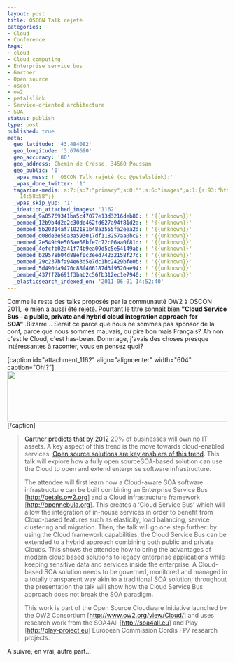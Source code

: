 ```yaml
---
layout: post
title: OSCON Talk rejeté
categories:
- Cloud
- Conference
tags:
- cloud
- Cloud computing
- Enterprise service bus
- Gartner
- Open source
- oscon
- ow2
- petalslink
- Service-oriented architecture
- SOA
status: publish
type: post
published: true
meta:
  geo_latitude: '43.484082'
  geo_longitude: '3.676690'
  geo_accuracy: '80'
  geo_address: Chemin de Cresse, 34560 Poussan
  geo_public: '0'
  _wpas_mess: ! 'OSCON Talk rejeté (cc @petalslink):'
  _wpas_done_twitter: '1'
  tagazine-media: a:7:{s:7:"primary";s:0:"";s:6:"images";a:1:{s:93:"http://chamerling.files.wordpress.com/2011/06/capture-d_c3a9cran-2011-06-01-c3a0-16-44-53.png";a:6:{s:8:"file_url";s:93:"http://chamerling.files.wordpress.com/2011/06/capture-d_c3a9cran-2011-06-01-c3a0-16-44-53.png";s:5:"width";s:3:"735";s:6:"height";s:3:"140";s:4:"type";s:5:"image";s:4:"area";s:6:"102900";s:9:"file_path";s:0:"";}}s:6:"videos";a:0:{}s:11:"image_count";s:1:"1";s:6:"author";s:7:"3303881";s:7:"blog_id";s:7:"3069558";s:9:"mod_stamp";s:19:"2011-06-01
    14:58:58";}
  _wpas_skip_yup: '1'
  _ideation_attached_images: '1162'
  _oembed_9a05769341ba5c47077e13d3216deb80: ! '{{unknown}}'
  _oembed_12b9b4d2e2c30de462fd627a94f81d2a: ! '{{unknown}}'
  _oembed_5b20314af7102181b48a3555fa2eea2d: ! '{{unknown}}'
  _oembed_d08de3e56a3a593017df118257aa0bc9: ! '{{unknown}}'
  _oembed_2e549b9e505ae68bfe7c72c06aa0f81d: ! '{{unknown}}'
  _oembed_4efcfb02a41f74b9ea09d5c5e54149ab: ! '{{unknown}}'
  _oembed_b29578b04d88ef0c3eed74232158f27c: ! '{{unknown}}'
  _oembed_29c237bfa94e63d5e7dc1bc2429bfe0b: ! '{{unknown}}'
  _oembed_5d490da9470c88f406187d3f9520ae94: ! '{{unknown}}'
  _oembed_437ff2b691f3bab2c56fb312ec1e7940: ! '{{unknown}}'
  _elasticsearch_indexed_on: '2011-06-01 14:52:40'
---
```

Comme le reste des talks proposés par la communauté OW2 à OSCON 2011, le mien a aussi été rejeté. Pourtant le titre sonnait bien <strong>"Cloud Service Bus - a public, private and hybrid cloud integration approach for SOA" </strong>.Bizarre... Serait ce parce que nous ne sommes pas sponsor de la conf, parce que nous sommes mauvais, ou pire bon mais Français? Ah non c'est le Cloud, c'est has-been. Dommage, j'avais des choses presque intéressantes à raconter, vous en pensez quoi?

[caption id="attachment_1162" align="aligncenter" width="604" caption="Oh!?"]<a href="http://chamerling.files.wordpress.com/2011/06/capture-d_c3a9cran-2011-06-01-c3a0-16-44-53.png"><img class="size-full wp-image-1162" title="Oh!?" src="http://chamerling.files.wordpress.com/2011/06/capture-d_c3a9cran-2011-06-01-c3a0-16-44-53.png" alt="" width="604" height="115" /></a>[/caption]
<blockquote><a href="http://bit.ly/flSOAk">Gartner predicts that by 2012</a> 20% of businesses will own no IT assets. A key aspect of this trend is the move towards cloud-enabled services. <a href="http://slidesha.re/gLHmnV">Open source solutions are key enablers of this trend</a>. This talk will explore how a fully open sourceSOA-based solution can use the Cloud to open and extend enterprise software infrastructure.

The attendee will first learn how a Cloud-aware SOA software infrastructure can be built combining an Enterprise Service Bus [<a href="http://petals.ow2.org" target="_blank">http://petals.ow2.org</a>] and a Cloud infrastructure framework [<a href="http://opennebula.org" target="_blank">http://opennebula.org</a>]. This creates a ‘Cloud Service Bus’ which will allow the integration of in-house services in order to benefit from Cloud-based features such as elasticity, load balancing, service clustering and migration. Then, the talk will go one step further: by using the Cloud framework capabilities, the Cloud Service Bus can be extended to a hybrid approach combining both public and private Clouds. This shows the attendee how to bring the advantages of modern cloud based solutions to legacy enterprise applications while keeping sensitive data and services inside the enterprise. A Cloud-based SOA solution needs to be governed, monitored and managed in a totally transparent way akin to a traditional SOA solution; throughout the presentation the talk will show how the Cloud Service Bus approach does not break the SOA paradigm.

This work is part of the Open Source Cloudware Initiative launched by the OW2 Consortium [<a href="http://www.ow2.org/view/Cloud/" target="_blank">http://www.ow2.org/view/Cloud/</a>] and uses research work from the SOA4All [<a href="http://soa4all.eu" target="_blank">http://soa4all.eu</a>] and Play [<a href="http://play-project.eu" target="_blank">http://play-project.eu</a>] European Commission Cordis FP7 research projects.</blockquote>
A suivre, en vrai, autre part...
